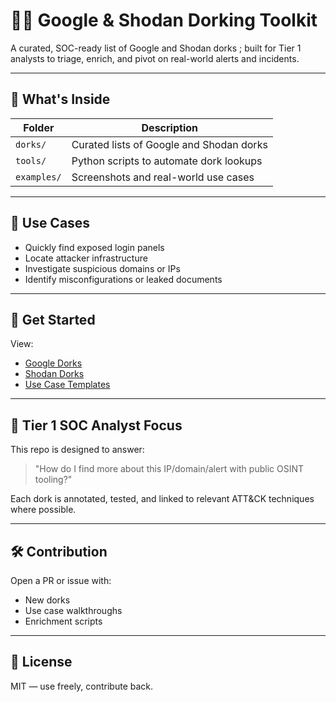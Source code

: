 # 🕵️‍♂️ Google & Shodan Dorking Toolkit

A curated, SOC-ready list of Google and Shodan dorks ; built for Tier 1 analysts to triage, enrich, and pivot on real-world alerts and incidents.

---

## 📁 What's Inside

| Folder | Description |
|--------|-------------|
| `dorks/` | Curated lists of Google and Shodan dorks |
| `tools/` | Python scripts to automate dork lookups |
| `examples/` | Screenshots and real-world use cases |

---

## 🧠 Use Cases

- Quickly find exposed login panels
- Locate attacker infrastructure
- Investigate suspicious domains or IPs
- Identify misconfigurations or leaked documents

---

## 🚀 Get Started

View:
- [Google Dorks](dorks/google_dorks.md)
- [Shodan Dorks](dorks/shodan_dorks.md)
- [Use Case Templates](dorks/use_case_templates.md)

---

## 🧪 Tier 1 SOC Analyst Focus

This repo is designed to answer:
> "How do I find more about this IP/domain/alert with public OSINT tooling?"

Each dork is annotated, tested, and linked to relevant ATT&CK techniques where possible.

---

## 🛠️ Contribution

Open a PR or issue with:
- New dorks
- Use case walkthroughs
- Enrichment scripts

---

## 📄 License

MIT — use freely, contribute back.
